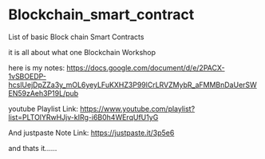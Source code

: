 # Blockchain_smart_contract
List of basic Block chain Smart Contracts

it is all about what one Blockchain Workshop

  here is my notes: https://docs.google.com/document/d/e/2PACX-1vSBOEDP-hcslUejDpZZa3y_mOL6yeyLFuKXHZ3P99lCrLRVZMybR_aFMMBnDaUerSWEN59zAeh3P19L/pub

  youtube Playlist Link: https://www.youtube.com/playlist?list=PLTOlYRwHJjv-kIRg-i6B0h4WErqUfU1yG

  And justpaste Note Link: https://justpaste.it/3p5e6

  and  thats it......
